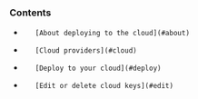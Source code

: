 

### Contents

*        [About deploying to the cloud](#about)
*        [Cloud providers](#cloud)
*        [Deploy to your cloud](#deploy)
*        [Edit or delete cloud keys](#edit)

